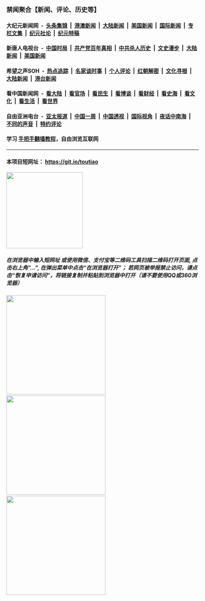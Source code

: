 ### 禁闻聚合【新闻、评论、历史等】

#### 大纪元新闻网 &nbsp;-&nbsp; [头条集锦](indexes/E头条集锦.md?t=02170502) &nbsp;|&nbsp; [港澳新闻](indexes/E港澳新闻.md?t=02170502)  &nbsp;|&nbsp; [大陆新闻](indexes/E大陆新闻.md?t=02170502) &nbsp;|&nbsp; [美国新闻](indexes/E美国新闻.md?t=02170502) &nbsp;|&nbsp; [国际新闻](indexes/E国际新闻.md?t=02170502) &nbsp;|&nbsp; [专栏文集](indexes/E专栏文集.md?t=02170502) &nbsp;|&nbsp; [纪元社论](indexes/E纪元社论.md?t=02170502) &nbsp;|&nbsp; [纪元特稿](indexes/E纪元特稿.md?t=02170502) 

#### 新唐人电视台 &nbsp;-&nbsp; [中国时局](indexes/N中国时局.md?t=02170502) &nbsp;|&nbsp; [共产党百年真相](indexes/N共产党百年真相.md?t=02170502) &nbsp;|&nbsp; [中共杀人历史](indexes/N中共杀人历史.md?t=02170502) &nbsp;|&nbsp; [文史漫步](indexes/N文史漫步.md?t=02170502) &nbsp;|&nbsp; [大陆新闻](indexes/N大陆新闻.md?t=02170502) &nbsp;|&nbsp; [美国新闻](indexes/N美国新闻.md?t=02170502)

#### 希望之声SOH &nbsp;-&nbsp; [热点追踪](indexes/H热点追踪.md?t=02170502) &nbsp;|&nbsp; [名家谈时事](indexes/H名家谈时事.md?t=02170502) &nbsp;|&nbsp; [个人评论](indexes/H个人评论.md?t=02170502)  &nbsp;|&nbsp; [红朝解密](indexes/H红朝解密.md?t=02170502) &nbsp;|&nbsp; [文化寻根](indexes/H文化寻根.md?t=02170502) &nbsp;|&nbsp; [大陆新闻](indexes/H大陆新闻.md?t=02170502) &nbsp;|&nbsp; [港台新闻](indexes/H港台新闻.md?t=02170502)

#### 看中国新闻网 &nbsp;-&nbsp; [看大陆](indexes/S看大陆.md?t=02170502) &nbsp;|&nbsp; [看官场](indexes/S看官场.md?t=02170502) &nbsp;|&nbsp; [看民生](indexes/S看民生.md?t=02170502)  &nbsp;|&nbsp; [看博谈](indexes/S看博谈.md?t=02170502) &nbsp;|&nbsp; [看财经](indexes/S看财经.md?t=02170502) &nbsp;|&nbsp; [看史海](indexes/S看史海.md?t=02170502) &nbsp;|&nbsp; [看文化](indexes/S看文化.md?t=02170502) &nbsp;|&nbsp; [看生活](indexes/S看生活.md?t=02170502) &nbsp;|&nbsp; [看世界](indexes/S看世界.md?t=02170502)

#### 自由亚洲电台 &nbsp;-&nbsp; [亚太报道](indexes/R亚太报道.md?t=02170502) &nbsp;|&nbsp; [中国一周](indexes/R中国一周.md?t=02170502) &nbsp;|&nbsp; [中国透视](indexes/R中国透视.md?t=02170502)  &nbsp;|&nbsp; [国际视角](indexes/R国际视角.md?t=02170502) &nbsp;|&nbsp; [夜话中南海](indexes/R夜话中南海.md?t=02170502) &nbsp;|&nbsp; [不同的声音](indexes/R不同的声音.md?t=02170502) &nbsp;|&nbsp; [特约评论](indexes/R特约评论.md?t=02170502)

#### 学习 [手把手翻墙教程](https://github.com/gfw-breaker/guides/wiki)，自由浏览互联网

----

#### 本项目短网址： https://git.io/toutiao
<img src="https://raw.githubusercontent.com/gfw-breaker/banned-news/master/scripts/img/qr.png" width="200px"/>  

##### 在浏览器中输入短网址 或使用微信、支付宝等二维码工具扫描二维码打开页面, 点击右上角"...", 在弹出菜单中点击“在浏览器打开”； 若网页被举报禁止访问，请点击“恢复申请访问”，将链接复制并粘贴到浏览器中打开（请不要使用QQ或360浏览器）

<img src="https://raw.githubusercontent.com/gfw-breaker/banned-news/master/scripts/img/1.png" width="260px"/> &nbsp; <img src="https://raw.githubusercontent.com/gfw-breaker/banned-news/master/scripts/img/2.png" width="260px"/> &nbsp; <img src="https://raw.githubusercontent.com/gfw-breaker/banned-news/master/scripts/img/3.png" width="260px"/>
